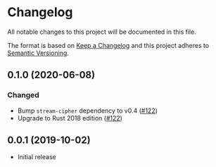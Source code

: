 # Changelog

All notable changes to this project will be documented in this file.

The format is based on [Keep a Changelog](https://keepachangelog.com/en/1.0.0/)
and this project adheres to [Semantic Versioning](https://semver.org/spec/v2.0.0.html).

## 0.1.0 (2020-06-08)
### Changed
- Bump `stream-cipher` dependency to v0.4 ([#122])
- Upgrade to Rust 2018 edition ([#122])

[#122]: https://github.com/RustCrypto/stream-ciphers/pull/122

## 0.0.1 (2019-10-02)
- Initial release
